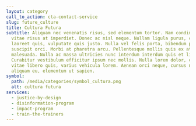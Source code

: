 ```yaml
---
layout: category
call_to_action: cta-contact-service
slug: future_culture
title: Cultura Futura
subtitle: Aliquam nec venenatis risus, sed elementum tortor. Nam condimentum
  vitae risus at imperdiet. Donec ac nisl neque. Nullam ligula purus, cursus vel
  laoreet quis, vulputate quis justo. Nulla vel felis porta, bibendum purus ut,
  suscipit orci. Morbi at pharetra arcu. Pellentesque mollis quis ex at
  malesuada. Nulla ac massa ultricies nunc interdum interdum quis et libero.
  Curabitur vestibulum efficitur ipsum nec mollis. Nulla lorem dolor, congue
  vitae libero quis, varius vehicula lorem. Aenean orci neque, cursus non
  aliquam eu, elementum ut sapien.
symbol:
  path: /media/categories/symbol_cultura.png
  alt: cultura futura
services:
  - justice-by-design
  - disinformation-program
  - impact-program
  - train-the-trainers
---
```

